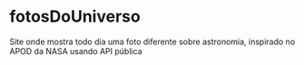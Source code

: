 # fotosDoUniverso

Site onde mostra todo dia uma foto diferente sobre astronomia, inspirado no APOD da NASA usando API pública
